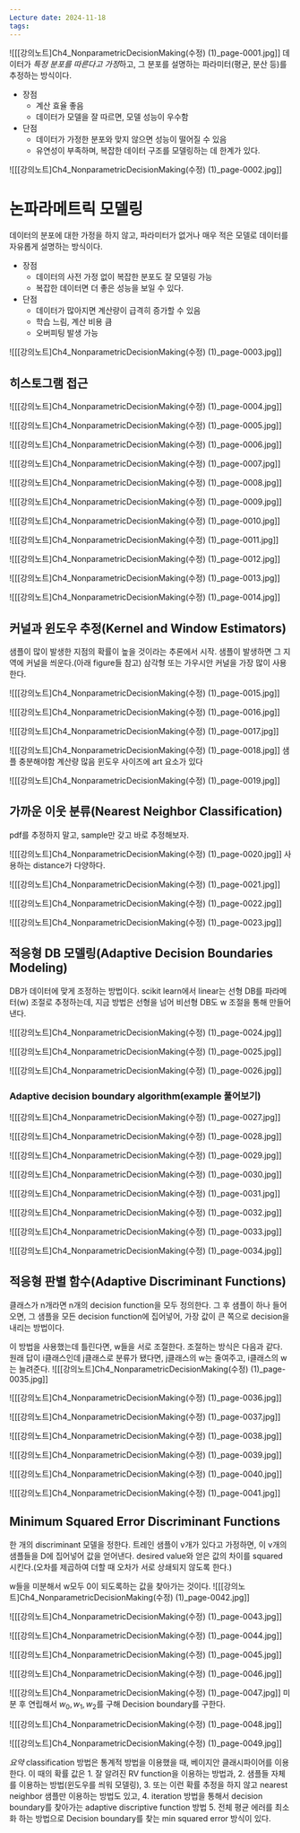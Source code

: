 ```yaml
---
Lecture date: 2024-11-18
tags:
---
```

![[[강의노트]Ch4_NonparametricDecisionMaking(수정) (1)_page-0001.jpg]]
데이터가 *특정 분포를 따른다고 가정*하고, 그 분포를 설명하는 파라미터(평균, 분산 등)를 추정하는 방식이다.

- 장점
	- 계산 효율 좋음
	- 데이터가 모델을 잘 따르면, 모델 성능이 우수함
- 단점
	- 데이터가 가정한 분포와 맞지 않으면 성능이 떨어질 수 있음
	- 유연성이 부족하며, 복잡한 데이터 구조를 모델링하는 데 한계가 있다.
	
![[[강의노트]Ch4_NonparametricDecisionMaking(수정) (1)_page-0002.jpg]]
# 논파라메트릭 모델링
데이터의 분포에 대한 가정을 하지 않고, 파라미터가 없거나 매우 적은 모델로 데이터를 자유롭게 설명하는 방식이다.

- 장점
	- 데이터의 사전 가정 없이 복잡한 분포도 잘 모델링 가능
	- 복잡한 데이터면 더 좋은 성능을 보일 수 있다.
- 단점
	- 데이터가 많아지면 계산량이 급격히 증가할 수 있음
	- 학습 느림, 계산 비용 큼
	- 오버피팅 발생 가능

![[[강의노트]Ch4_NonparametricDecisionMaking(수정) (1)_page-0003.jpg]]
## 히스토그램 접근

![[[강의노트]Ch4_NonparametricDecisionMaking(수정) (1)_page-0004.jpg]]

![[[강의노트]Ch4_NonparametricDecisionMaking(수정) (1)_page-0005.jpg]]

![[[강의노트]Ch4_NonparametricDecisionMaking(수정) (1)_page-0006.jpg]]

![[[강의노트]Ch4_NonparametricDecisionMaking(수정) (1)_page-0007.jpg]]

![[[강의노트]Ch4_NonparametricDecisionMaking(수정) (1)_page-0008.jpg]]

![[[강의노트]Ch4_NonparametricDecisionMaking(수정) (1)_page-0009.jpg]]

![[[강의노트]Ch4_NonparametricDecisionMaking(수정) (1)_page-0010.jpg]]

![[[강의노트]Ch4_NonparametricDecisionMaking(수정) (1)_page-0011.jpg]]

![[[강의노트]Ch4_NonparametricDecisionMaking(수정) (1)_page-0012.jpg]]

![[[강의노트]Ch4_NonparametricDecisionMaking(수정) (1)_page-0013.jpg]]

![[[강의노트]Ch4_NonparametricDecisionMaking(수정) (1)_page-0014.jpg]]
## 커널과 윈도우 추정(Kernel and Window Estimators)
샘플이 많이 발생한 지점의 확률이 높을 것이라는 추론에서 시작.
샘플이 발생하면 그 지역에 커널을 씌운다.(아래 figure들 참고)
	삼각형 또는 가우시안 커널을 가장 많이 사용한다.

![[[강의노트]Ch4_NonparametricDecisionMaking(수정) (1)_page-0015.jpg]]

![[[강의노트]Ch4_NonparametricDecisionMaking(수정) (1)_page-0016.jpg]]

![[[강의노트]Ch4_NonparametricDecisionMaking(수정) (1)_page-0017.jpg]]

![[[강의노트]Ch4_NonparametricDecisionMaking(수정) (1)_page-0018.jpg]]
샘플 충분해야함
계산량 많음
윈도우 사이즈에 art 요소가 있다

![[[강의노트]Ch4_NonparametricDecisionMaking(수정) (1)_page-0019.jpg]]
## 가까운 이웃 분류(Nearest Neighbor Classification)
pdf를 추정하지 말고, sample만 갖고 바로 추정해보자.

![[[강의노트]Ch4_NonparametricDecisionMaking(수정) (1)_page-0020.jpg]]
사용하는 distance가 다양하다.

![[[강의노트]Ch4_NonparametricDecisionMaking(수정) (1)_page-0021.jpg]]

![[[강의노트]Ch4_NonparametricDecisionMaking(수정) (1)_page-0022.jpg]]

![[[강의노트]Ch4_NonparametricDecisionMaking(수정) (1)_page-0023.jpg]]
## 적응형 DB 모델링(Adaptive Decision Boundaries Modeling)

DB가 데이터에 맞게 조정하는 방법이다.
scikit learn에서 linear는 선형 DB를 파라메터(w) 조절로 추정하는데, 지금 방법은 선형을 넘어 비선형 DB도 w 조절을 통해 만들어낸다.

![[[강의노트]Ch4_NonparametricDecisionMaking(수정) (1)_page-0024.jpg]]

![[[강의노트]Ch4_NonparametricDecisionMaking(수정) (1)_page-0025.jpg]]

![[[강의노트]Ch4_NonparametricDecisionMaking(수정) (1)_page-0026.jpg]]
### Adaptive decision boundary algorithm(example 풀어보기)

![[[강의노트]Ch4_NonparametricDecisionMaking(수정) (1)_page-0027.jpg]]

![[[강의노트]Ch4_NonparametricDecisionMaking(수정) (1)_page-0028.jpg]]

![[[강의노트]Ch4_NonparametricDecisionMaking(수정) (1)_page-0029.jpg]]

![[[강의노트]Ch4_NonparametricDecisionMaking(수정) (1)_page-0030.jpg]]

![[[강의노트]Ch4_NonparametricDecisionMaking(수정) (1)_page-0031.jpg]]

![[[강의노트]Ch4_NonparametricDecisionMaking(수정) (1)_page-0032.jpg]]

![[[강의노트]Ch4_NonparametricDecisionMaking(수정) (1)_page-0033.jpg]]

![[[강의노트]Ch4_NonparametricDecisionMaking(수정) (1)_page-0034.jpg]]
## 적응형 판별 함수(Adaptive Discriminant Functions)

클래스가 n개라면 n개의 decision function을 모두 정의한다.
그 후 샘플이 하나 들어오면, 그 샘플을 모든 decision function에 집어넣어, 가장 값이 큰 쪽으로 decision을 내리는 방법이다.

이 방법을 사용했는데 틀린다면, w들을 서로 조절한다.
조절하는 방식은 다음과 같다.
	원래 답이 i클래스인데 j클래스로 분류가 됐다면, j클래스의 w는 줄여주고, i클래스의 w는 늘려준다.
![[[강의노트]Ch4_NonparametricDecisionMaking(수정) (1)_page-0035.jpg]]

![[[강의노트]Ch4_NonparametricDecisionMaking(수정) (1)_page-0036.jpg]]

![[[강의노트]Ch4_NonparametricDecisionMaking(수정) (1)_page-0037.jpg]]

![[[강의노트]Ch4_NonparametricDecisionMaking(수정) (1)_page-0038.jpg]]

![[[강의노트]Ch4_NonparametricDecisionMaking(수정) (1)_page-0039.jpg]]

![[[강의노트]Ch4_NonparametricDecisionMaking(수정) (1)_page-0040.jpg]]

![[[강의노트]Ch4_NonparametricDecisionMaking(수정) (1)_page-0041.jpg]]
## Minimum Squared Error Discriminant Functions
한 개의 discriminant 모델을 정한다.
트레인 샘플이 v개가 있다고 가정하면, 이 v개의 샘플들을 D에 집어넣어 값을 얻어낸다.
desired value와 얻은 값의 차이를 squared 시킨다.(오차를 제곱하여 더할 때 오차가 서로 상쇄되지 않도록 한다.)

w들을 미분해서 w모두 0이 되도록하는 값을 찾아가는 것이다.
![[[강의노트]Ch4_NonparametricDecisionMaking(수정) (1)_page-0042.jpg]]

![[[강의노트]Ch4_NonparametricDecisionMaking(수정) (1)_page-0043.jpg]]

![[[강의노트]Ch4_NonparametricDecisionMaking(수정) (1)_page-0044.jpg]]

![[[강의노트]Ch4_NonparametricDecisionMaking(수정) (1)_page-0045.jpg]]

![[[강의노트]Ch4_NonparametricDecisionMaking(수정) (1)_page-0046.jpg]]

![[[강의노트]Ch4_NonparametricDecisionMaking(수정) (1)_page-0047.jpg]]
미분 후 연립해서 $w_0, w_1, w_2$를 구해 Decision boundary를 구한다.

![[[강의노트]Ch4_NonparametricDecisionMaking(수정) (1)_page-0048.jpg]]

![[[강의노트]Ch4_NonparametricDecisionMaking(수정) (1)_page-0049.jpg]]

*요약*
classification 방법은 통계적 방법을 이용했을 때, 베이지안 클래시파이어를 이용한다.
이 때의 확률 값은 
	1. 잘 알려진 RV function을 이용하는 방법과, 
	2. 샘플들 자체를 이용하는 방법(윈도우를 씌워 모델링), 
	3. 또는 이런 확률 추정을 하지 않고 nearest neighbor 샘플만 이용하는 방법도 있고, 
	4. iteration 방법을 통해서 decision boundary를 찾아가는 adaptive discriptive function 방법
	5. 전체 평균 에러를 최소화 하는 방법으로 Decision boundary를 찾는 min squared error 방식이 있다.